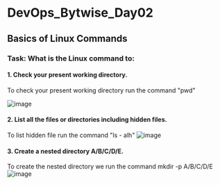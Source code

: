 # DevOps_Bytwise_Day02

## Basics of Linux Commands

### Task: What is the Linux command to:

#### 1. Check your present working directory.
To check your present working directory run the command "pwd"

![image](https://github.com/RimshaAzmat/DevOps_Bytwise_Day02/assets/144583193/dd83e190-fe76-4716-8cd1-e7a75a4f064c)

#### 2. List all the files or directories including hidden files.
To list hidden file run the command "ls - alh"
![image](https://github.com/RimshaAzmat/DevOps_Bytwise_Day02/assets/144583193/13eba2be-b360-46a4-91fb-9c87c04a8c77)

#### 3. Create a nested directory A/B/C/D/E.
To create the nested directory we run the command mkdir -p A/B/C/D/E
![image](https://github.com/RimshaAzmat/DevOps_Bytwise_Day02/assets/144583193/496d7a9e-eb7d-440e-8f02-8f10e02b1c48)

